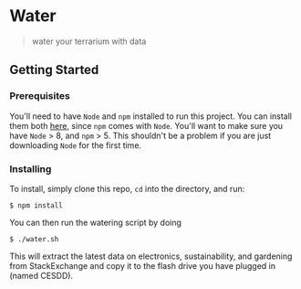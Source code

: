 # Water

> water your terrarium with data

## Getting Started

### Prerequisites

You'll need to have `Node` and `npm` installed to run this project. You can install them both [here](https://nodejs.org/en/download/), since `npm` comes with `Node`. You'll want to make sure you have `Node` > 8, and `npm` > 5. This shouldn't be a problem if you are just downloading `Node` for the first time.

### Installing

To install, simply clone this repo, `cd` into the directory, and run:

```
$ npm install
```

You can then run the watering script by doing

```
$ ./water.sh
```

This will extract the latest data on electronics, sustainability, and gardening from StackExchange and copy it to the flash drive you have plugged in (named CESDD).
